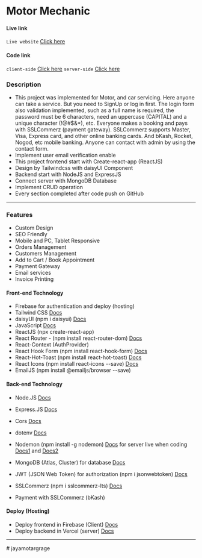 # Motor Mechanic

#### Live link

`Live website` [Click here](https://motor-mechanic-com.web.app)

<!-- `client-side` [Click here](https://motor-mechanic-com.web.app) -->
<!-- `server-side` [Click here](https://motor-mechanic-backend.vercel.app) -->

#### Code link

<!-- `GitHub` [Click here](https://github.com/nurulcse7/motor-mechanic-frontend) -->

`client-side` [Click here](https://github.com/nurulcse7/motor-mechanic-frontend)
`server-side` [Click here](https://github.com/nurulcse7/motor-mechanic-backend)

### Description

- This project was implemented for Motor, and car servicing. Here anyone can take a service. But you need to SignUp or log in first. The login form also validation implemented, such as a full name is required, the password must be 6 characters, need an uppercase (CAPITAL) and a unique character (!@#$&\*), etc. Everyone makes a booking and pays with SSLCommerz (payment gateway). SSLCommerz supports Master, Visa, Express card, and other online banking cards. And bKash, Rocket, Nogod, etc mobile banking. Anyone can contact with admin by using the contact form.
- Implement user email verification enable
- This project frontend start with Create-react-app (ReactJS)
- Design by Tailwindcss with daisyUI Component
- Backend start with NodeJS and ExpressJS
- Connect server with MongoDB Database
- Implement CRUD operation
- Every section completed after code push on GitHub

---

### Features

- Custom Design
- SEO Friendly
- Mobile and PC, Tablet Responsive
- Orders Management
- Customers Management
- Add to Cart / Book Appointment
- Payment Gateway
- Email services
- Invoice Printing 
<!-- - Shipping Management  -->

#### Front-end Technology

- Firebase for authentication and deploy (hosting)
- Tailwind CSS [Docs](https://tailwindcss.com/docs/guides/create-react-app)
- daisyUI (npm i daisyui) [Docs](https://daisyui.com/docs/install/)
- JavaScript [Docs]()
- ReactJS (npx create-react-app)
- React Router - (npm install react-router-dom) [Docs](https://reactrouter.com/en/main)
- React-Context (AuthProvider)
- React Hook Form (npm install react-hook-form) [Docs](https://react-hook-form.com/)
- React-Hot-Toast (npm install react-hot-toast) [Docs](https://react-hot-toast.com/docs)
- React Icons (npm install react-icons --save) [Docs](https://react-icons.github.io/react-icons/)
- EmailJS (npm install @emailjs/browser --save)

#### Back-end Technology

- Node.JS [Docs](https://nodejs.org/en/)
- Express.JS [Docs](https://expressjs.com/)
- Cors [Docs](https://www.npmjs.com/package/cors)
- dotenv [Docs](https://www.npmjs.com/package/dotenv) 
- Nodemon (npm install -g nodemon) [Docs]()
  for server live when coding [Docs1](https://nodemon.io/) and [Docs2](https://www.npmjs.com/package/nodemon)

- MongoDB (Atlas, Cluster) for database [Docs](https://cloud.mongodb.com/)
- JWT (JSON Web Token) for authorization (npm i jsonwebtoken) [Docs](https://www.npmjs.com/package/jsonwebtoken)
- SSLCommerz (npm i sslcommerz-lts) [Docs](https://github.com/nurulcse7/SSLCommerz-NodeJS)
- Payment with SSLCommerz (bKash)

#### Deploy (Hosting)
- Deploy frontend in Firebase (Client) [Docs](https://console.firebase.google.com/)
- Deploy backend in Vercel (server) [Docs](https://vercel.com/dashboard)

---
#   j a y a m o t a r g r a g e  
 